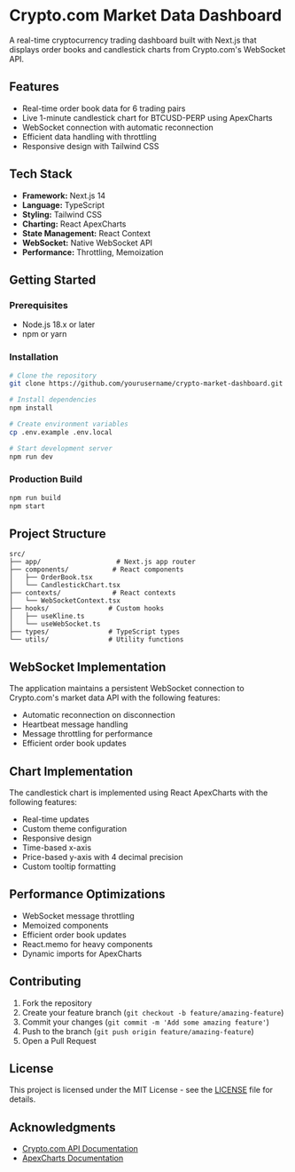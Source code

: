 # Crypto.com Market Data Dashboard

A real-time cryptocurrency trading dashboard built with Next.js that displays order books and candlestick charts from Crypto.com's WebSocket API.

## Features

- Real-time order book data for 6 trading pairs
- Live 1-minute candlestick chart for BTCUSD-PERP using ApexCharts
- WebSocket connection with automatic reconnection
- Efficient data handling with throttling
- Responsive design with Tailwind CSS

## Tech Stack

- **Framework:** Next.js 14
- **Language:** TypeScript
- **Styling:** Tailwind CSS
- **Charting:** React ApexCharts
- **State Management:** React Context
- **WebSocket:** Native WebSocket API
- **Performance:** Throttling, Memoization

## Getting Started

### Prerequisites

- Node.js 18.x or later
- npm or yarn

### Installation

```bash
# Clone the repository
git clone https://github.com/yourusername/crypto-market-dashboard.git

# Install dependencies
npm install

# Create environment variables
cp .env.example .env.local

# Start development server
npm run dev
```

### Production Build

```bash
npm run build
npm start
```

## Project Structure

```
src/
├── app/                   # Next.js app router
├── components/           # React components
│   ├── OrderBook.tsx
│   └── CandlestickChart.tsx
├── contexts/             # React contexts
│   └── WebSocketContext.tsx
├── hooks/               # Custom hooks
│   ├── useKline.ts
│   └── useWebSocket.ts
├── types/               # TypeScript types
└── utils/               # Utility functions
```

## WebSocket Implementation

The application maintains a persistent WebSocket connection to Crypto.com's market data API with the following features:

- Automatic reconnection on disconnection
- Heartbeat message handling
- Message throttling for performance
- Efficient order book updates

## Chart Implementation

The candlestick chart is implemented using React ApexCharts with the following features:

- Real-time updates
- Custom theme configuration
- Responsive design
- Time-based x-axis
- Price-based y-axis with 4 decimal precision
- Custom tooltip formatting

## Performance Optimizations

- WebSocket message throttling
- Memoized components
- Efficient order book updates
- React.memo for heavy components
- Dynamic imports for ApexCharts

## Contributing

1. Fork the repository
2. Create your feature branch (`git checkout -b feature/amazing-feature`)
3. Commit your changes (`git commit -m 'Add some amazing feature'`)
4. Push to the branch (`git push origin feature/amazing-feature`)
5. Open a Pull Request

## License

This project is licensed under the MIT License - see the [LICENSE](LICENSE) file for details.

## Acknowledgments

- [Crypto.com API Documentation](https://exchange-docs.crypto.com/exchange/v1/rest-ws/index.html)
- [ApexCharts Documentation](https://apexcharts.com/docs/react-charts/)

